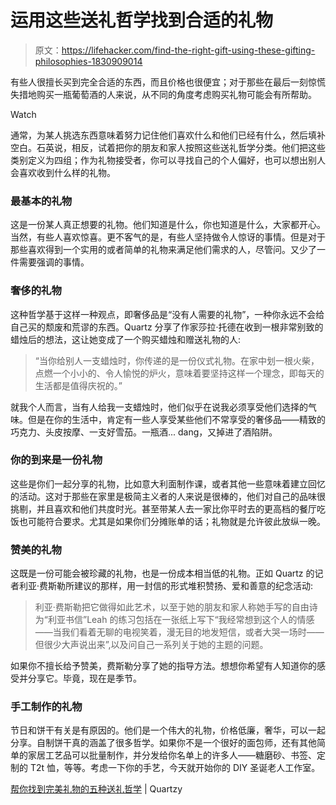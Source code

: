# 运用这些送礼哲学找到合适的礼物

> 原文：<https://lifehacker.com/find-the-right-gift-using-these-gifting-philosophies-1830909014>

有些人很擅长买到完全合适的东西，而且价格也很便宜；对于那些在最后一刻惊慌失措地购买一瓶葡萄酒的人来说，从不同的角度考虑购买礼物可能会有所帮助。

Watch

通常，为某人挑选东西意味着努力记住他们喜欢什么和他们已经有什么，然后填补空白。石英说，相反，试着把你的朋友和家人按照这些送礼哲学分类。他们把这些类别定义为四组；作为礼物接受者，你可以寻找自己的个人偏好，也可以想出别人会喜欢收到什么样的礼物。

### 最基本的礼物

这是一份某人真正想要的礼物。他们知道是什么，你也知道是什么，大家都开心。当然，有些人喜欢惊喜。更不客气的是，有些人坚持做令人惊讶的事情。但是对于那些喜欢得到一个实用的或者简单的礼物来满足他们需求的人，尽管问。又少了一件需要强调的事情。

### 奢侈的礼物

这种哲学基于这样一种观点，即奢侈品是“没有人需要的礼物”，一种你永远不会给自己买的颓废和荒谬的东西。Quartz 分享了作家莎拉·托德在收到一根非常别致的蜡烛后的想法，这让她变成了一个购买蜡烛和赠送礼物的人:

> “当你给别人一支蜡烛时，你传递的是一份仪式礼物。在家中划一根火柴，点燃一个小小的、令人愉悦的炉火，意味着要坚持这样一个理念，即每天的生活都是值得庆祝的。”

就我个人而言，当有人给我一支蜡烛时，他们似乎在说我必须享受他们选择的气味。但是在你的生活中，肯定有一些人享受某些他们不常享受的奢侈品——精致的巧克力、头皮按摩、一支好雪茄。一瓶酒... dang，又掉进了酒陷阱。

### 你的到来是一份礼物

这些是你们一起分享的礼物，比如意大利面制作课，或者其他一些意味着建立回忆的活动。这对于那些在家里是极简主义者的人来说是很棒的，他们对自己的品味很挑剔，并且喜欢和他们共度时光。甚至带某人去一家比你平时去的更高档的餐厅吃饭也可能符合要求。尤其是如果你们分摊账单的话；礼物就是允许彼此放纵一晚。

### 赞美的礼物

这既是一份可能会被珍藏的礼物，也是一份成本相当低的礼物。正如 Quartz 的记者利亚·费斯勒所建议的那样，用一封信的形式堆积赞扬、爱和善意的纪念活动:

> 利亚·费斯勒把它做得如此艺术，以至于她的朋友和家人称她手写的自由诗为“利亚书信”Leah 的练习包括在一张纸上写下“我经常想到这个人的情感——当我们看着无聊的电视笑着，漫无目的地发短信，或者大哭一场时——但很少大声说出来”,以及问自己一系列关于她的主题的问题。

如果你不擅长给予赞美，费斯勒分享了她的指导方法。想想你希望有人知道你的感受并分享它。毕竟，现在是季节。

### 手工制作的礼物

节日和饼干有关是有原因的。他们是一个伟大的礼物，价格低廉，奢华，可以一起分享。自制饼干真的涵盖了很多哲学。如果你不是一个很好的面包师，还有其他简单的家居工艺品可以批量制作，并分发给你名单上的许多人——糖磨砂、书签、定制的 T2t 恤，等等。考虑一下你的手艺，今天就开始你的 DIY 圣诞老人工作室。

[帮你找到完美礼物的五种送礼哲学](https://qz.com/quartzy/1128336/five-gift-giving-philosophies-to-help-you-find-the-perfect-gift/) | Quartzy